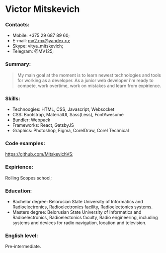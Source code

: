 # Victor Mitskevich #

### Contacts: ###
- Mobile: +375 29 687 89 60;
- E-mail: <mv2.mx@yandex.ru>;
- Skype:  vitya_mitskevich;
- Telegram: @MV125;

### Summary: ###
>My main goal at the moment is to learn newest technologies and tools for working as a developer.  As a junior web developer i'm ready to compete, work overtime, work on mistakes and learn from expirience.

### Skills: ###
- Technoogies: HTML, CSS, Javascript, Websocket
- CSS: Bootstrap, MaterialUI, Sass(Less), FontAwesome
- Bundler: Webpack
- Frameworks: React, GatsbyJS
- Graphics: Photoshop, Figma, CorelDraw, Corel Technical

### Code examples: ###
<https://github.com/MitskevichVS>;

### Expirience: ###
Rolling Scopes school;

### Education: ###
- Bachelor degree: Belorusian State University of Informatics and Radioelectronics, Radioelectronics facility, Radioelectonics systems.
- Masters degree: Belorusian State University of Informatics and Radioelectronics, Radioelectonics faculty, Radio engineering, including systems and devices for radio navigation, location and television.

### English level: ###
Pre-intermediate.
